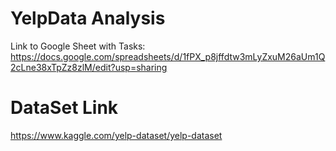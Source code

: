 # YelpData Analysis 

Link to Google Sheet with Tasks:
https://docs.google.com/spreadsheets/d/1fPX_p8jffdtw3mLyZxuM26aUm1Q2cLne38xTpZz8zlM/edit?usp=sharing

# DataSet Link
https://www.kaggle.com/yelp-dataset/yelp-dataset
